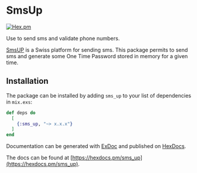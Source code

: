 SmsUp
========
[![Hex.pm](https://img.shields.io/hexpm/v/sms_up.svg)](https://hex.pm/packages/sms_up)

Use to send sms and validate phone numbers.

[SmsUP](https://smsup.ch) is a Swiss platform for sending sms.
This package permits to send sms and generate some One Time Password stored in memory for a given time.

## Installation

The package can be installed by adding `sms_up` to your list of dependencies in `mix.exs`:

```elixir
def deps do
  [
    {:sms_up, "~> x.x.x"}
  ]
end
```

Documentation can be generated with [ExDoc](https://github.com/elixir-lang/ex_doc)
and published on [HexDocs](https://hexdocs.pm). 

The docs can be found at [https://hexdocs.pm/sms_up](https://hexdocs.pm/sms_up).
